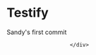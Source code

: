 # Testify

Sandy's first commit

<!-- <p>Loading your recommendations...</p>
							<p>Hmmm... you look kinda miserable...</p>
							<p>When was the last time someone of the opposite approached you?</p>
							<p>I'mma keep it real with you fam, I can sense some divorced dad rock somewhere in there as well.</p>
							<p>Seems like you might really dig some Radiohead.</p>
							<p>Or do you already have them as your top artist huh? :(</p>
							<p>Just kidding, that would be weird.</p>
							<p>But seriously though, go outside once in a while.</p>
							<p>Anyways, here are your results. Have a nice day!</p> -->
						</div>